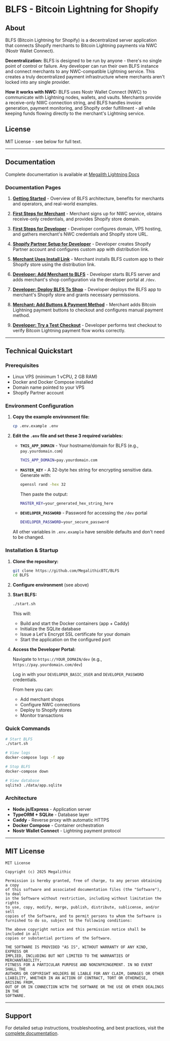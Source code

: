 # BLFS - Bitcoin Lightning for Shopify

## About

BLFS (Bitcoin Lightning for Shopify) is a decentralized server application that connects Shopify merchants to Bitcoin Lightning payments via NWC (Nostr Wallet Connect). 

**Decentralization:** BLFS is designed to be run by anyone - there's no single point of control or failure. Any developer can run their own BLFS instance and connect merchants to any NWC-compatible Lightning service. This creates a truly decentralized payment infrastructure where merchants aren't locked into any single provider.

**How it works with NWC:** BLFS uses Nostr Wallet Connect (NWC) to communicate with Lightning nodes, wallets, and vaults. Merchants provide a receive-only NWC connection string, and BLFS handles invoice generation, payment monitoring, and Shopify order fulfillment - all while keeping funds flowing directly to the merchant's Lightning service.

## License

MIT License - see below for full text.

---

## Documentation

Complete documentation is available at [Megalith Lightning Docs](https://docs.megalithic.me/BLFS/getting-started)

### Documentation Pages

1. **[Getting Started](https://docs.megalithic.me/BLFS/getting-started)** - Overview of BLFS architecture, benefits for merchants and operators, and real-world examples.

2. **[First Steps for Merchant](https://docs.megalithic.me/BLFS/first-steps-for-merchant)** - Merchant signs up for NWC service, obtains receive-only credentials, and provides Shopify store domain.

3. **[First Steps for Developer](https://docs.megalithic.me/BLFS/first-steps-for-developer)** - Developer configures domain, VPS hosting, and gathers merchant's NWC credentials and Shopify store URL.

4. **[Shopify Partner Setup for Developer](https://docs.megalithic.me/BLFS/shopify-partner-setup-for-developer)** - Developer creates Shopify Partner account and configures custom app with distribution link.

5. **[Merchant Uses Install Link](https://docs.megalithic.me/BLFS/merchant-uses-install-link)** - Merchant installs BLFS custom app to their Shopify store using the distribution link.

6. **[Developer: Add Merchant to BLFS](https://docs.megalithic.me/BLFS/developer-add-merchant-to-blfs)** - Developer starts BLFS server and adds merchant's shop configuration via the developer portal at `/dev`.

7. **[Developer: Deploy BLFS To Shop](https://docs.megalithic.me/BLFS/developer-deploy-shop)** - Developer deploys the BLFS app to merchant's Shopify store and grants necessary permissions.

8. **[Merchant: Add Buttons & Payment Method](https://docs.megalithic.me/BLFS/merchant-add-buttons-to-ui)** - Merchant adds Bitcoin Lightning payment buttons to checkout and configures manual payment method.

9. **[Developer: Try a Test Checkout](https://docs.megalithic.me/BLFS/developer-try-a-test-checkout)** - Developer performs test checkout to verify Bitcoin Lightning payment flow works correctly.

---

## Technical Quickstart

### Prerequisites

- Linux VPS (minimum 1 vCPU, 2 GB RAM)
- Docker and Docker Compose installed
- Domain name pointed to your VPS
- Shopify Partner account

### Environment Configuration

1. **Copy the example environment file:**
   ```bash
   cp .env.example .env
   ```

2. **Edit the `.env` file and set these 3 required variables:**

   - **`THIS_APP_DOMAIN`** - Your hostname/domain for BLFS (e.g., `pay.yourdomain.com`)
     ```bash
     THIS_APP_DOMAIN=pay.yourdomain.com
     ```

   - **`MASTER_KEY`** - A 32-byte hex string for encrypting sensitive data. Generate with:
     ```bash
     openssl rand -hex 32
     ```
     Then paste the output:
     ```bash
     MASTER_KEY=your_generated_hex_string_here
     ```

   - **`DEVELOPER_PASSWORD`** - Password for accessing the `/dev` portal
     ```bash
     DEVELOPER_PASSWORD=your_secure_password
     ```

   All other variables in `.env.example` have sensible defaults and don't need to be changed.

### Installation & Startup

1. **Clone the repository:**
   ```bash
   git clone https://github.com/MegalithicBTC/BLFS
   cd BLFS
   ```

2. **Configure environment** (see above)

3. **Start BLFS:**
   ```bash
   ./start.sh
   ```

   This will:
   - Build and start the Docker containers (app + Caddy)
   - Initialize the SQLite database
   - Issue a Let's Encrypt SSL certificate for your domain
   - Start the application on the configured port

4. **Access the Developer Portal:**
   
   Navigate to `https://YOUR_DOMAIN/dev` (e.g., `https://pay.yourdomain.com/dev`)
   
   Log in with your `DEVELOPER_BASIC_USER` and `DEVELOPER_PASSWORD` credentials.
   
   From here you can:
   - Add merchant shops
   - Configure NWC connections
   - Deploy to Shopify stores
   - Monitor transactions

### Quick Commands

```bash
# Start BLFS
./start.sh

# View logs
docker-compose logs -f app

# Stop BLFS
docker-compose down

# View database
sqlite3 ./data/app.sqlite
```

### Architecture

- **Node.js/Express** - Application server
- **TypeORM + SQLite** - Database layer
- **Caddy** - Reverse proxy with automatic HTTPS
- **Docker Compose** - Container orchestration
- **Nostr Wallet Connect** - Lightning payment protocol

---

## MIT License

```
MIT License

Copyright (c) 2025 Megalithic

Permission is hereby granted, free of charge, to any person obtaining a copy
of this software and associated documentation files (the "Software"), to deal
in the Software without restriction, including without limitation the rights
to use, copy, modify, merge, publish, distribute, sublicense, and/or sell
copies of the Software, and to permit persons to whom the Software is
furnished to do so, subject to the following conditions:

The above copyright notice and this permission notice shall be included in all
copies or substantial portions of the Software.

THE SOFTWARE IS PROVIDED "AS IS", WITHOUT WARRANTY OF ANY KIND, EXPRESS OR
IMPLIED, INCLUDING BUT NOT LIMITED TO THE WARRANTIES OF MERCHANTABILITY,
FITNESS FOR A PARTICULAR PURPOSE AND NONINFRINGEMENT. IN NO EVENT SHALL THE
AUTHORS OR COPYRIGHT HOLDERS BE LIABLE FOR ANY CLAIM, DAMAGES OR OTHER
LIABILITY, WHETHER IN AN ACTION OF CONTRACT, TORT OR OTHERWISE, ARISING FROM,
OUT OF OR IN CONNECTION WITH THE SOFTWARE OR THE USE OR OTHER DEALINGS IN THE
SOFTWARE.
```

---

## Support

For detailed setup instructions, troubleshooting, and best practices, visit the [complete documentation](https://docs.megalithic.me/BLFS/).
